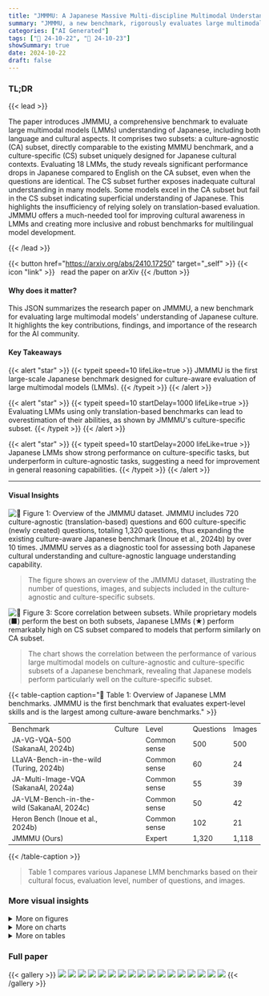 ```yaml
---
title: "JMMMU: A Japanese Massive Multi-discipline Multimodal Understanding Benchmark for Culture-aware Evaluation"
summary: "JMMMU, a new benchmark, rigorously evaluates large multimodal models' Japanese language and cultural understanding, revealing significant performance gaps and highlighting the need for culturally dive..."
categories: ["AI Generated"]
tags: ["🔖 24-10-22", "🤗 24-10-23"]
showSummary: true
date: 2024-10-22
draft: false
---
```


### TL;DR


{{< lead >}}

The paper introduces JMMMU, a comprehensive benchmark to evaluate large multimodal models (LMMs) understanding of Japanese, including both language and cultural aspects.  It comprises two subsets: a culture-agnostic (CA) subset, directly comparable to the existing MMMU benchmark, and a culture-specific (CS) subset uniquely designed for Japanese cultural contexts.  Evaluating 18 LMMs, the study reveals significant performance drops in Japanese compared to English on the CA subset, even when the questions are identical. The CS subset further exposes inadequate cultural understanding in many models. Some models excel in the CA subset but fail in the CS subset indicating superficial understanding of Japanese. This highlights the insufficiency of relying solely on translation-based evaluation. JMMMU offers a much-needed tool for improving cultural awareness in LMMs and creating more inclusive and robust benchmarks for multilingual model development.

{{< /lead >}}


{{< button href="https://arxiv.org/abs/2410.17250" target="_self" >}}
{{< icon "link" >}} &nbsp; read the paper on arXiv
{{< /button >}}

#### Why does it matter?
This JSON summarizes the research paper on JMMMU, a new benchmark for evaluating large multimodal models' understanding of Japanese culture.  It highlights the key contributions, findings, and importance of the research for the AI community.
#### Key Takeaways

{{< alert "star" >}}
{{< typeit speed=10 lifeLike=true >}} JMMMU is the first large-scale Japanese benchmark designed for culture-aware evaluation of large multimodal models (LMMs). {{< /typeit >}}
{{< /alert >}}

{{< alert "star" >}}
{{< typeit speed=10 startDelay=1000 lifeLike=true >}} Evaluating LMMs using only translation-based benchmarks can lead to overestimation of their abilities, as shown by JMMMU's culture-specific subset. {{< /typeit >}}
{{< /alert >}}

{{< alert "star" >}}
{{< typeit speed=10 startDelay=2000 lifeLike=true >}} Japanese LMMs show strong performance on culture-specific tasks, but underperform in culture-agnostic tasks, suggesting a need for improvement in general reasoning capabilities. {{< /typeit >}}
{{< /alert >}}

------
#### Visual Insights



![](figures/figures_2_0.png "🔼 Figure 1: Overview of the JMMMU dataset. JMMMU includes 720 culture-agnostic (translation-based) questions and 600 culture-specific (newly created) questions, totaling 1,320 questions, thus expanding the existing culture-aware Japanese benchmark (Inoue et al., 2024b) by over 10 times. JMMMU serves as a diagnostic tool for assessing both Japanese cultural understanding and culture-agnostic language understanding capability.")

> The figure shows an overview of the JMMMU dataset, illustrating the number of questions, images, and subjects included in the culture-agnostic and culture-specific subsets.





![](charts/charts_6_0.png "🔼 Figure 3: Score correlation between subsets. While proprietary models (■) perform the best on both subsets, Japanese LMMs (★) perform remarkably high on CS subset compared to models that perform similarly on CA subset.")

> The chart shows the correlation between the performance of various large multimodal models on culture-agnostic and culture-specific subsets of a Japanese benchmark, revealing that Japanese models perform particularly well on the culture-specific subset.





{{< table-caption caption="🔽 Table 1: Overview of Japanese LMM benchmarks. JMMMU is the first benchmark that evaluates expert-level skills and is the largest among culture-aware benchmarks." >}}
<table id='6' style='font-size:14px'><tr><td>Benchmark</td><td>Culture</td><td>Level</td><td>Questions</td><td>Images</td></tr><tr><td>JA-VG-VQA-500 (SakanaAI, 2024b)</td><td></td><td>Common sense</td><td>500</td><td>500</td></tr><tr><td>LLaVA-Bench-in-the-wild (Turing, 2024b)</td><td></td><td>Common sense</td><td>60</td><td>24</td></tr><tr><td>JA-Multi-Image-VQA (SakanaAI, 2024a)</td><td></td><td>Common sense</td><td>55</td><td>39</td></tr><tr><td>JA-VLM-Bench-in-the-wild (SakanaAI, 2024c)</td><td></td><td>Common sense</td><td>50</td><td>42</td></tr><tr><td>Heron Bench (Inoue et al., 2024b)</td><td></td><td>Common sense</td><td>102</td><td>21</td></tr><tr><td>JMMMU (Ours)</td><td></td><td>Expert</td><td>1,320</td><td>1,118</td></tr></table>{{< /table-caption >}}

> Table 1 compares various Japanese LMM benchmarks based on their cultural focus, evaluation level, number of questions, and images.



### More visual insights

<details>
<summary>More on figures
</summary>


![](figures/figures_2_1.png "🔼 Figure 1: Overview of the JMMMU dataset. JMMMU includes 720 culture-agnostic (translation-based) questions and 600 culture-specific (newly created) questions, totaling 1,320 questions, thus expanding the existing culture-aware Japanese benchmark (Inoue et al., 2024b) by over 10 times. JMMMU serves as a diagnostic tool for assessing both Japanese cultural understanding and culture-agnostic language understanding capability.")

> The figure shows a pie chart illustrating the distribution of questions across various subjects in the JMMMU dataset, categorized into culture-agnostic and culture-specific subsets.


![](figures/figures_2_2.png "🔼 Figure 1: Overview of the JMMMU dataset. JMMMU includes 720 culture-agnostic (translation-based) questions and 600 culture-specific (newly created) questions, totaling 1,320 questions, thus expanding the existing culture-aware Japanese benchmark (Inoue et al., 2024b) by over 10 times. JMMMU serves as a diagnostic tool for assessing both Japanese cultural understanding and culture-agnostic language understanding capability.")

> The figure shows an overview of the JMMMU dataset, illustrating the composition of culture-agnostic and culture-specific questions and their distribution across various subjects.


![](figures/figures_4_0.png "🔼 Figure 1: Overview of the JMMMU dataset. JMMMU includes 720 culture-agnostic (translation-based) questions and 600 culture-specific (newly created) questions, totaling 1,320 questions, thus expanding the existing culture-aware Japanese benchmark (Inoue et al., 2024b) by over 10 times. JMMMU serves as a diagnostic tool for assessing both Japanese cultural understanding and culture-agnostic language understanding capability.")

> The figure shows an overview of the JMMMU dataset, detailing its composition of culture-agnostic and culture-specific questions and the number of questions and images.


![](figures/figures_7_0.png "🔼 Figure 1: Overview of the JMMMU dataset. JMMMU includes 720 culture-agnostic (translation-based) questions and 600 culture-specific (newly created) questions, totaling 1,320 questions, thus expanding the existing culture-aware Japanese benchmark (Inoue et al., 2024b) by over 10 times. JMMMU serves as a diagnostic tool for assessing both Japanese cultural understanding and culture-agnostic language understanding capability.")

> The figure shows a breakdown of the JMMMU dataset, illustrating the number of questions and images in culture-agnostic and culture-specific subsets, and highlighting the subjects covered.


![](figures/figures_8_0.png "🔼 Figure 1: Overview of the JMMMU dataset. JMMMU includes 720 culture-agnostic (translation-based) questions and 600 culture-specific (newly created) questions, totaling 1,320 questions, thus expanding the existing culture-aware Japanese benchmark (Inoue et al., 2024b) by over 10 times. JMMMU serves as a diagnostic tool for assessing both Japanese cultural understanding and culture-agnostic language understanding capability.")

> The figure shows a breakdown of the JMMMU dataset, illustrating the number of questions and images included in its culture-agnostic and culture-specific subsets, and highlighting its size and scope compared to existing benchmarks.


![](figures/figures_13_0.png "🔼 Figure 1: Overview of the JMMMU dataset. JMMMU includes 720 culture-agnostic (translation-based) questions and 600 culture-specific (newly created) questions, totaling 1,320 questions, thus expanding the existing culture-aware Japanese benchmark (Inoue et al., 2024b) by over 10 times. JMMMU serves as a diagnostic tool for assessing both Japanese cultural understanding and culture-agnostic language understanding capability.")

> The figure shows a breakdown of the JMMMU dataset, illustrating the number of questions and images in its culture-agnostic and culture-specific subsets, and highlighting its composition across various disciplines.


![](figures/figures_15_0.png "🔼 Figure 1: Overview of the JMMMU dataset. JMMMU includes 720 culture-agnostic (translation-based) questions and 600 culture-specific (newly created) questions, totaling 1,320 questions, thus expanding the existing culture-aware Japanese benchmark (Inoue et al., 2024b) by over 10 times. JMMMU serves as a diagnostic tool for assessing both Japanese cultural understanding and culture-agnostic language understanding capability.")

> The figure shows the overview of the JMMMU dataset, which includes 720 culture-agnostic and 600 culture-specific questions, totaling 1320 questions across various subjects, expanding on existing benchmarks.


![](figures/figures_15_1.png "🔼 Figure 1: Overview of the JMMMU dataset. JMMMU includes 720 culture-agnostic (translation-based) questions and 600 culture-specific (newly created) questions, totaling 1,320 questions, thus expanding the existing culture-aware Japanese benchmark (Inoue et al., 2024b) by over 10 times. JMMMU serves as a diagnostic tool for assessing both Japanese cultural understanding and culture-agnostic language understanding capability.")

> The figure shows a breakdown of the JMMMU dataset, illustrating the number of questions and images in culture-agnostic and culture-specific subsets, and highlighting its expansion compared to existing benchmarks.


![](figures/figures_15_2.png "🔼 Figure 1: Overview of the JMMMU dataset. JMMMU includes 720 culture-agnostic (translation-based) questions and 600 culture-specific (newly created) questions, totaling 1,320 questions, thus expanding the existing culture-aware Japanese benchmark (Inoue et al., 2024b) by over 10 times. JMMMU serves as a diagnostic tool for assessing both Japanese cultural understanding and culture-agnostic language understanding capability.")

> The figure shows a breakdown of the JMMMU dataset, illustrating its composition of culture-agnostic and culture-specific questions across various subject categories.


![](figures/figures_16_0.png "🔼 Figure 1: Overview of the JMMMU dataset. JMMMU includes 720 culture-agnostic (translation-based) questions and 600 culture-specific (newly created) questions, totaling 1,320 questions, thus expanding the existing culture-aware Japanese benchmark (Inoue et al., 2024b) by over 10 times. JMMMU serves as a diagnostic tool for assessing both Japanese cultural understanding and culture-agnostic language understanding capability.")

> The figure shows a visual overview of the JMMMU dataset, illustrating the number of questions, image, and subjects included in both the culture-agnostic and culture-specific subsets.


![](figures/figures_16_1.png "🔼 Figure 3: Score correlation between subsets. While proprietary models (■) perform the best on both subsets, Japanese LMMs (★) perform remarkably high on CS subset compared to models that perform similarly on CA subset.")

> The figure shows the correlation between the performance of Large Multimodal Models (LMMs) on culture-agnostic and culture-specific subsets of a Japanese benchmark.


![](figures/figures_16_2.png "🔼 Figure 1: Overview of the JMMMU dataset. JMMMU includes 720 culture-agnostic (translation-based) questions and 600 culture-specific (newly created) questions, totaling 1,320 questions, thus expanding the existing culture-aware Japanese benchmark (Inoue et al., 2024b) by over 10 times. JMMMU serves as a diagnostic tool for assessing both Japanese cultural understanding and culture-agnostic language understanding capability.")

> The figure shows an overview of the JMMMU dataset, which includes culture-agnostic and culture-specific questions and images to evaluate large multimodal models on Japanese cultural understanding and language capabilities.


![](figures/figures_16_3.png "🔼 Figure 1: Overview of the JMMMU dataset. JMMMU includes 720 culture-agnostic (translation-based) questions and 600 culture-specific (newly created) questions, totaling 1,320 questions, thus expanding the existing culture-aware Japanese benchmark (Inoue et al., 2024b) by over 10 times. JMMMU serves as a diagnostic tool for assessing both Japanese cultural understanding and culture-agnostic language understanding capability.")

> The figure shows the composition of the JMMMU dataset, detailing the number of questions, image count, and the breakdown into culture-agnostic and culture-specific subsets.


![](figures/figures_17_0.png "🔼 Figure 1: Overview of the JMMMU dataset. JMMMU includes 720 culture-agnostic (translation-based) questions and 600 culture-specific (newly created) questions, totaling 1,320 questions, thus expanding the existing culture-aware Japanese benchmark (Inoue et al., 2024b) by over 10 times. JMMMU serves as a diagnostic tool for assessing both Japanese cultural understanding and culture-agnostic language understanding capability.")

> The figure shows an overview of the JMMMU dataset, illustrating the distribution of culture-agnostic and culture-specific questions across various subjects.


![](figures/figures_17_1.png "🔼 Figure 1: Overview of the JMMMU dataset. JMMMU includes 720 culture-agnostic (translation-based) questions and 600 culture-specific (newly created) questions, totaling 1,320 questions, thus expanding the existing culture-aware Japanese benchmark (Inoue et al., 2024b) by over 10 times. JMMMU serves as a diagnostic tool for assessing both Japanese cultural understanding and culture-agnostic language understanding capability.")

> The figure shows an overview of the JMMMU dataset, illustrating the number of questions, images, and the breakdown between culture-agnostic and culture-specific subjects.


![](figures/figures_17_2.png "🔼 Figure 1: Overview of the JMMMU dataset. JMMMU includes 720 culture-agnostic (translation-based) questions and 600 culture-specific (newly created) questions, totaling 1,320 questions, thus expanding the existing culture-aware Japanese benchmark (Inoue et al., 2024b) by over 10 times. JMMMU serves as a diagnostic tool for assessing both Japanese cultural understanding and culture-agnostic language understanding capability.")

> The figure shows an overview of the JMMMU dataset, illustrating its composition of culture-agnostic and culture-specific questions and the subjects covered.


![](figures/figures_17_3.png "🔼 Figure 1: Overview of the JMMMU dataset. JMMMU includes 720 culture-agnostic (translation-based) questions and 600 culture-specific (newly created) questions, totaling 1,320 questions, thus expanding the existing culture-aware Japanese benchmark (Inoue et al., 2024b) by over 10 times. JMMMU serves as a diagnostic tool for assessing both Japanese cultural understanding and culture-agnostic language understanding capability.")

> The figure shows an overview of the JMMMU dataset, illustrating its composition of culture-agnostic and culture-specific questions and the overall number of questions and images.


![](figures/figures_17_4.png "🔼 Figure 1: Overview of the JMMMU dataset. JMMMU includes 720 culture-agnostic (translation-based) questions and 600 culture-specific (newly created) questions, totaling 1,320 questions, thus expanding the existing culture-aware Japanese benchmark (Inoue et al., 2024b) by over 10 times. JMMMU serves as a diagnostic tool for assessing both Japanese cultural understanding and culture-agnostic language understanding capability.")

> The figure shows an overview of the JMMMU dataset, illustrating its composition of culture-agnostic and culture-specific questions, totaling 1320 questions across various subjects.


![](figures/figures_17_5.png "🔼 Figure 1: Overview of the JMMMU dataset. JMMMU includes 720 culture-agnostic (translation-based) questions and 600 culture-specific (newly created) questions, totaling 1,320 questions, thus expanding the existing culture-aware Japanese benchmark (Inoue et al., 2024b) by over 10 times. JMMMU serves as a diagnostic tool for assessing both Japanese cultural understanding and culture-agnostic language understanding capability.")

> The figure shows a breakdown of the JMMMU dataset, illustrating the number of questions and images included in the culture-agnostic and culture-specific subsets.


![](figures/figures_17_6.png "🔼 Figure E: Examples in culture-specific subjects. The questions are created by Japanese native speakers and requires knowledge of Japanese culture.")

> The figure shows example questions from the culture-specific subset of the JMMMU benchmark, highlighting the cultural knowledge required to answer them.


![](figures/figures_17_7.png "🔼 Figure 6: Examples from each error type: (a) Lack of Knowledge, where the model does not know the necessary information; (b) Image Recognition Errors, where the model fails to correctly interpret the image; (c) Answer Rejection, where the model rejects to answer; and (d) Textual Misunderstanding, where the response is not aligned with the question.")

> Figure 6 shows four examples of GPT-40's errors in JMMMU, categorized by error type: lack of knowledge, image recognition error, answer rejection, and textual misunderstanding.


</details>



<details>
<summary>More on charts
</summary>


![](charts/charts_7_0.png "🔼 Figure 5: Error distribution over culture-specific subjects. Lack of Knowledge is the majority error type at over 50%.")

> The chart shows the distribution of error types in GPT-40's responses to culture-specific questions, with the majority (53.8%) being due to a lack of knowledge.


![](charts/charts_14_0.png "🔼 Figure 3: Score correlation between subsets. While proprietary models (■) perform the best on both subsets, Japanese LMMs (★) perform remarkably high on CS subset compared to models that perform similarly on CA subset.")

> The chart shows the correlation between the performance of various Large Multimodal Models (LMMs) on culture-agnostic and culture-specific subsets of a Japanese benchmark, highlighting the superior performance of Japanese LMMs on culture-specific tasks.


</details>



<details>
<summary>More on tables
</summary>


{{< table-caption caption="🔽 Table 2: Overall results. CA (EN) shows the result on culture agnostic subset in English. The rest of the results are average and individual subjects' scores on JMMMU. †denotes Japanese LMMs. The best-performing model among open source and proprietary models are in bold. Overall, the performance is up to 40.5% for open-source, and 58.6% for proprietary models, leaving great room for improvement." >}}
<table id='1' style='font-size:14px'><tr><td>Models</td><td>Overall (1,320)</td><td>CS (600)</td><td>CA (720)</td><td>CA (EN) (720)</td><td>Jpn. Art (150)</td><td>Jpn. Heritage (150)</td><td>Jpn. History (150)</td><td>World History (150)</td><td>Art & Psych. (90)</td><td>Business (150)</td><td>Science (120)</td><td>Health & Medicine (150)</td><td>Tech & Eng. (210)</td></tr><tr><td>Random</td><td>24.8</td><td>25.0</td><td>24.6</td><td>24.6</td><td>25.0</td><td>25.0</td><td>25.0</td><td>25.0</td><td>25.4</td><td>25.0</td><td>22.8</td><td>25.6</td><td>24.3</td></tr><tr><td>Open Source</td><td></td><td></td><td></td><td></td><td></td><td></td><td></td><td></td><td></td><td></td><td></td><td></td><td></td></tr><tr><td>LLa VA-OV-0.5B</td><td>26.0</td><td>23.3</td><td>28.2</td><td>29.4</td><td>22.7</td><td>22.7</td><td>24.0</td><td>24.0</td><td>26.7</td><td>27.3</td><td>24.2</td><td>30.7</td><td>30.0</td></tr><tr><td>Intern VL2-2B</td><td>28.3</td><td>29.2</td><td>27.6</td><td>31.9</td><td>31.3</td><td>22.7</td><td>30.7</td><td>32.0</td><td>30.0</td><td>30.0</td><td>30.8</td><td>25.3</td><td>24.8</td></tr><tr><td>xGen-MM</td><td>28.6</td><td>28.2</td><td>28.9</td><td>35.7</td><td>30.0</td><td>20.7</td><td>22.7</td><td>39.3</td><td>32.2</td><td>21.3</td><td>22.5</td><td>36.7</td><td>31.0</td></tr><tr><td>Phi-3v</td><td>29.5</td><td>26.5</td><td>31.9</td><td>37.6</td><td>31.3</td><td>18.7</td><td>29.3</td><td>26.7</td><td>26.7</td><td>28.7</td><td>25.8</td><td>37.3</td><td>36.2</td></tr><tr><td>LLaVA-1.6-13B</td><td>31.1</td><td>33.7</td><td>29.0</td><td>29.9</td><td>32.0</td><td>24.0</td><td>32.0</td><td>46.7</td><td>25.6</td><td>28.7</td><td>30.0</td><td>34.0</td><td>26.7</td></tr><tr><td>Idefics2-8B</td><td>31.9</td><td>37.0</td><td>27.6</td><td>35.1</td><td>40.7</td><td>24.0</td><td>30.0</td><td>53.3</td><td>32.2</td><td>22.7</td><td>22.5</td><td>32.0</td><td>29.0</td></tr><tr><td>Phi-3.5v</td><td>32.4</td><td>34.3</td><td>30.8</td><td>39.2</td><td>37.3</td><td>27.3</td><td>35.3</td><td>37.3</td><td>27.8</td><td>31.3</td><td>30.0</td><td>36.7</td><td>28.1</td></tr><tr><td>†LLaVA CALM2</td><td>34.9</td><td>41.5</td><td>29.4</td><td>29.9</td><td>42.7</td><td>36.7</td><td>40.0</td><td>46.7</td><td>27.8</td><td>26.0</td><td>26.7</td><td>34.0</td><td>31.0</td></tr><tr><td>Mantis 8B</td><td>35.5</td><td>39.5</td><td>32.2</td><td>36.0</td><td>42.0</td><td>30.0</td><td>35.3</td><td>50.7</td><td>37.8</td><td>28.0</td><td>31.7</td><td>37.3</td><td>29.5</td></tr><tr><td>CogVLM2-19B</td><td>36.1</td><td>39.7</td><td>33.1</td><td>36.8</td><td>39.3</td><td>24.0</td><td>36.0</td><td>59.3</td><td>28.9</td><td>32.7</td><td>30.8</td><td>30.0</td><td>38.6</td></tr><tr><td>Idefics3-8B</td><td>37.3</td><td>42.8</td><td>32.8</td><td>36.9</td><td>43.3</td><td>24.7</td><td>42.0</td><td>61.3</td><td>34.4</td><td>28.0</td><td>26.7</td><td>38.0</td><td>35.2</td></tr><tr><td>†EvoVLM JP v2</td><td>38.1</td><td>45.2</td><td>32.2</td><td>33.9</td><td>44.0</td><td>40.0</td><td>42.0</td><td>54.7</td><td>32.2</td><td>28.7</td><td>28.3</td><td>38.7</td><td>32.4</td></tr><tr><td>Intern VL2-8B</td><td>38.3</td><td>42.5</td><td>34.7</td><td>43.3</td><td>41.3</td><td>38.0</td><td>35.3</td><td>55.3</td><td>40.0</td><td>36.0</td><td>34.2</td><td>34.0</td><td>32.4</td></tr><tr><td>LLaVA-1.6-34B</td><td>39.8</td><td>43.2</td><td>37.1</td><td>45.7</td><td>42.0</td><td>36.0</td><td>40.7</td><td>54.0</td><td>42.2</td><td>41.3</td><td>25.0</td><td>36.7</td><td>39.0</td></tr><tr><td>LLaVA-OV-7B</td><td>40.5</td><td>43.0</td><td>38.5</td><td>45.1</td><td>36.0</td><td>30.7</td><td>37.3 -</td><td>68.0</td><td>41.1</td><td>36.7 -</td><td>31.7</td><td>38.7</td><td>42.4</td></tr><tr><td>Proprietary</td><td></td><td></td><td></td><td></td><td></td><td></td><td></td><td></td><td></td><td></td><td></td><td></td><td></td></tr><tr><td>Claude 3.5 Sonnet</td><td>50.8</td><td>51.0</td><td>50.6</td><td>52.1</td><td>39.3</td><td>46.7</td><td>54.7</td><td>63.3</td><td>53.3</td><td>56.7</td><td>51.7</td><td>55.3</td><td>41.0</td></tr><tr><td>Gemini 1.5 Pro</td><td>51.5</td><td>60.3</td><td>44.2</td><td>51.1</td><td>54.7</td><td>55.3</td><td>55.3</td><td>76.0</td><td>51.1</td><td>44.0</td><td>44.2</td><td>48.0</td><td>38.6</td></tr><tr><td>GPT-4o</td><td>58.6</td><td>66.7</td><td>51.8</td><td>52.1</td><td>60.7</td><td>70.7</td><td>58.7</td><td>76.7</td><td>53.3</td><td>55.3</td><td>45.8</td><td>61.3</td><td>45.2</td></tr><tr><td>Text Only</td><td></td><td></td><td></td><td></td><td></td><td></td><td></td><td></td><td></td><td></td><td></td><td></td><td></td></tr><tr><td>GPT-4o text</td><td>38.1</td><td>35.5</td><td>40.3</td><td>44.9</td><td>32.7</td><td>32.0</td><td>35.3</td><td>42.0</td><td>38.9</td><td>36.0</td><td>41.7</td><td>45.3</td><td>39.5</td></tr></table>{{< /table-caption >}}

> Table 2 presents the overall performance of various large multimodal models (LMMs) on the JMMMU benchmark, broken down by model type, subset (culture-agnostic and culture-specific), and individual subject areas, showing the overall performance and highlighting the best-performing models.


{{< table-caption caption="🔽 Table 3: The effect of translation. Each column shows the model performance when image (I) and text (T) are in Japanese (jp) or in English (en). Δ₁ shows the difference from IenTen." >}}
<br><table id='6' style='font-size:14px'><tr><td>Model</td><td>IenTen</td><td>IenTjp(△1)</td><td>IjpTjp(△2)</td></tr><tr><td>LLaVA-1.6-13B</td><td>26.4</td><td>31.9 (+5.5)</td><td>29.2 (+2.8)</td></tr><tr><td>Phi-3.5v</td><td>39.2</td><td>33.6 (-5.6)</td><td>31.1 (-8.1)</td></tr><tr><td>LLaVA-CALM2</td><td>29.4</td><td>28.3 (-1.1)</td><td>31.4 (+2.0)</td></tr><tr><td>CogVLM2-19B</td><td>32.8</td><td>31.9 (-0.9)</td><td>34.4 (+1.6)</td></tr><tr><td>EvoVLM JP v2</td><td>30.0</td><td>30.8 (+0.8)</td><td>28.6 (-1.4)</td></tr><tr><td>Intern VL2-8B</td><td>43.9</td><td>38.3 (-5.6)</td><td>37.2 (-6.7)</td></tr><tr><td>LLaVA-1.6-34B</td><td>43.6</td><td>40.8 (-2.8)</td><td>38.9 (-4.7)</td></tr><tr><td>LLaVA-OV-7B</td><td>45.0</td><td>38.3 (-6.7)</td><td>35.6 (-9.4)</td></tr></table>{{< /table-caption >}}

> Table 3 shows the impact of translating image and text on the performance of various LLMs in a culture-agnostic subset of the JMMMU benchmark.


{{< table-caption caption="🔽 Table A: LMM's Japanese support." >}}
<table id='11' style='font-size:14px'><tr><td></td><td>JMMMU</td><td></td><td colspan="2">Japanese support</td></tr><tr><td>Model</td><td>Overall</td><td>Base LLM</td><td>LLM</td><td>LMM</td></tr><tr><td>Open Source</td><td></td><td></td><td></td><td></td></tr><tr><td>xGen-MM</td><td>28.6</td><td>Phi-3</td><td>X</td><td>X</td></tr><tr><td>Mantis 8B</td><td>35.5</td><td>Llama 3</td><td>X</td><td>X</td></tr><tr><td>Idefics2-8B</td><td>31.9</td><td>Mistral v0.1</td><td>?</td><td>X</td></tr><tr><td>Idefics3-8B</td><td>37.3</td><td>Llama 3</td><td>X</td><td>X</td></tr><tr><td>CogVLM2-19B</td><td>36.1</td><td>Llama 3</td><td>X</td><td>X</td></tr><tr><td>InternVL2-2B</td><td>28.3</td><td>InternLM2</td><td>X</td><td>X</td></tr><tr><td>InternVL2-8B</td><td>38.3</td><td>InternLM2</td><td>X</td><td>X</td></tr><tr><td>LLaVA-1.6 13B</td><td>31.1</td><td>Vicuna v1.5</td><td>X</td><td>X</td></tr><tr><td>LLaVA-1.6 34B</td><td>39.8</td><td>Nous Hermes 2 Yi</td><td>X</td><td>X</td></tr><tr><td>LLaVA-OneVision 0.5B</td><td>26.0</td><td>Qwen2</td><td></td><td>X</td></tr><tr><td>LLaVA-OneVision 7B</td><td>40.5</td><td>Qwen2</td><td></td><td>X</td></tr><tr><td>Phi-3 Vision</td><td>29.5</td><td>Phi-3</td><td>X</td><td>X</td></tr><tr><td>Phi-3.5 Vision</td><td>32.4</td><td>Phi-3.5</td><td></td><td>X</td></tr><tr><td>†LLaVA CALM2</td><td>34.9</td><td>CALM2</td><td></td><td>V</td></tr><tr><td>†EvoVLM JP v2</td><td>38.1</td><td>(merged model) -</td><td></td><td></td></tr><tr><td>Closed Source</td><td></td><td></td><td></td><td></td></tr><tr><td>Claude 3.5 Sonnet</td><td>50.8</td><td>?</td><td>?</td><td>V</td></tr><tr><td>Gemini 1.5 Pro</td><td>51.5</td><td>?</td><td>?</td><td>V</td></tr><tr><td>GPT-4o</td><td>58.6</td><td>?</td><td>?</td><td></td></tr></table>{{< /table-caption >}}

> Table A summarizes whether each large multimodal model (LMM) officially supports Japanese, indicating official support with a checkmark and lack of support with an X.


{{< table-caption caption="🔽 Table 2: Overall results. CA (EN) shows the result on culture agnostic subset in English. The rest of the results are average and individual subjects' scores on JMMMU. †denotes Japanese LMMs. The best-performing model among open source and proprietary models are in bold. Overall, the performance is up to 40.5% for open-source, and 58.6% for proprietary models, leaving great room for improvement." >}}
<br><table id='1' style='font-size:14px'><tr><td></td><td>IenTen</td><td>IenTjp(△1)</td><td>IjpTjp(△2)</td></tr><tr><td>Open source</td><td></td><td></td><td></td></tr><tr><td>LLaVA-OV-0.5B</td><td>28.9</td><td>28.9 (±0.0)</td><td>29.7 (+0.8)</td></tr><tr><td>Intern VL2-2B</td><td>32.5</td><td>29.7 (-2.8)</td><td>28.6 (-3.9)</td></tr><tr><td>xGen-MM</td><td>36.7</td><td>28.3 (-8.4)</td><td>28.3 (-8.4)</td></tr><tr><td>Phi-3v</td><td>35.0</td><td>31.7 (-3.3)</td><td>29.7 (-5.3)</td></tr><tr><td>LLaVA-1.6-13B</td><td>26.4</td><td>31.9 (+5.5)</td><td>29.2 (+2.8)</td></tr><tr><td>Idefics2-8b</td><td>28.9</td><td>28.1 (-0.8)</td><td>28.1 (-0.8)</td></tr><tr><td>Phi-3.5v</td><td>39.2</td><td>33.6 (-5.6)</td><td>31.1 (-8.1)</td></tr><tr><td>†LLaVA-CALM2</td><td>29.4</td><td>28.3 (-1.1)</td><td>31.4 (+2.0)</td></tr><tr><td>Mantis 8B</td><td>32.5</td><td>31.1 (-1.4)</td><td>31.4 (-1.1)</td></tr><tr><td>CogVLM2-19B</td><td>32.8</td><td>31.9 (-0.9)</td><td>34.4 (+1.6)</td></tr><tr><td>Idefics3-8b</td><td>33.1</td><td>31.7 (-1.4)</td><td>29.7 (-3.4)</td></tr><tr><td>†EvoVLM JP v2</td><td>30.0</td><td>30.8 (+0.8)</td><td>28.6 (-1.4)</td></tr><tr><td>Intern VL2-8B</td><td>43.9</td><td>38.3 (-5.6)</td><td>37.2 (-6.7)</td></tr><tr><td>LLaVA-1.6-34B</td><td>43.6</td><td>40.8 (-2.8)</td><td>38.9 (-4.7)</td></tr><tr><td>LLaVA-OV-7B</td><td>45.0</td><td>38.3 (-6.7)</td><td>35.6 (-9.4)</td></tr><tr><td>Proprietary</td><td></td><td></td><td></td></tr><tr><td>Claude 3.5 Sonnet</td><td>53.6</td><td>56.4 (+2.8)</td><td>54.2 (+0.6)</td></tr><tr><td>Gemini1.5Pro</td><td>50.6</td><td>42.2 (-8.4)</td><td>42.2 (-8.4)</td></tr><tr><td>GPT-4o</td><td>48.1</td><td>55.3 (+7.2)</td><td>53.1 (+5.0)</td></tr></table>{{< /table-caption >}}

> Table 2 presents the overall performance of various LLMs on the JMMMU benchmark, broken down by model type, subset (culture-agnostic and culture-specific), and individual subject areas, showing the average and best performing models.


{{< table-caption caption="🔽 Table 1: Overview of Japanese LMM benchmarks. JMMMU is the first benchmark that evaluates expert-level skills and is the largest among culture-aware benchmarks." >}}
<br><table id='33' style='font-size:18px'><tr><td>A.</td><td>オペラント条件付け (Operant conditioning)</td></tr><tr><td>B.</td><td>古典的条件付け (Classical conditioning)</td></tr><tr><td>C.</td><td>準備された条件付け (Prepared conditioning)</td></tr><tr><td>D.</td><td>自己実現 (Self-actualization)</td></tr><tr><td>E.</td><td>観察学習 (Observational learning)</td></tr></table>{{< /table-caption >}}

> Table 1 compares various Japanese LMM benchmarks across different aspects such as culture focus, knowledge level, and the number of questions and images.


{{< table-caption caption="🔽 Table 2: Overall results. CA (EN) shows the result on culture agnostic subset in English. The rest of the results are average and individual subjects' scores on JMMMU. †denotes Japanese LMMs. The best-performing model among open source and proprietary models are in bold. Overall, the performance is up to 40.5% for open-source, and 58.6% for proprietary models, leaving great room for improvement." >}}
<table id='40' style='font-size:14px'><tr><td colspan="2">on the stock market in 1932?) Options:</td><td>年度</td><td>インフレ率, %</td><td>株式市場の収益率, %</td><td>T-Bill 収益, %</td></tr><tr><td></td><td></td><td>1929</td><td>-0.2</td><td>-14.5</td><td>4.8</td></tr><tr><td>A.</td><td>-14.33%</td><td>1930</td><td>-6.0</td><td>-28.3</td><td>2.4</td></tr><tr><td>B.</td><td>-23.72%</td><td>1931</td><td>-9.5</td><td>-43.9</td><td>1.1</td></tr><tr><td>C.</td><td>0.45%</td><td>1932</td><td>-10.3</td><td>-9.9</td><td>1.0</td></tr><tr><td>D.</td><td>56.52%</td><td>1933</td><td>0.5</td><td>57.3</td><td>0.3</td></tr></table>{{< /table-caption >}}

> Table 2 presents the overall performance of various Large Multimodal Models (LMMs) on the JMMMU benchmark, broken down by model type, subset (culture-agnostic or culture-specific), and individual subject area.


{{< table-caption caption="🔽 Table A: LMMs' Japanese support." >}}
<table id='51' style='font-size:16px'><tr><td>A.</td><td>行列の通常の走査 (Normal traversal of the matrix.)</td><td>行列 : 1→ 2→③→4</td></tr><tr><td></td><td>行列の行ごとの走査 (Row-wise traversal of the matrix.)</td><td>5 →6→I ↑ 早 10←11</td></tr><tr><td></td><td>行列の列ごとの走査 (Column-wise traversal of the matrix.)</td><td>13←14← 15←16</td></tr><tr><td></td><td>行列のスパイ ラル走査 (spiral traversal of the matrix.)</td><td>出力 : 1,2,3,4,8,12,16,15,14,13,9,9,5,6, 7,11, 10</td></tr></table>{{< /table-caption >}}

> This table summarizes whether each large multimodal model (LMM) officially supports Japanese.


</details>


### Full paper

{{< gallery >}}
<img src="paper_images/1.png" class="grid-w50 md:grid-w33 xl:grid-w25" />
<img src="paper_images/2.png" class="grid-w50 md:grid-w33 xl:grid-w25" />
<img src="paper_images/3.png" class="grid-w50 md:grid-w33 xl:grid-w25" />
<img src="paper_images/4.png" class="grid-w50 md:grid-w33 xl:grid-w25" />
<img src="paper_images/5.png" class="grid-w50 md:grid-w33 xl:grid-w25" />
<img src="paper_images/6.png" class="grid-w50 md:grid-w33 xl:grid-w25" />
<img src="paper_images/7.png" class="grid-w50 md:grid-w33 xl:grid-w25" />
<img src="paper_images/8.png" class="grid-w50 md:grid-w33 xl:grid-w25" />
<img src="paper_images/9.png" class="grid-w50 md:grid-w33 xl:grid-w25" />
<img src="paper_images/10.png" class="grid-w50 md:grid-w33 xl:grid-w25" />
<img src="paper_images/11.png" class="grid-w50 md:grid-w33 xl:grid-w25" />
<img src="paper_images/12.png" class="grid-w50 md:grid-w33 xl:grid-w25" />
<img src="paper_images/13.png" class="grid-w50 md:grid-w33 xl:grid-w25" />
<img src="paper_images/14.png" class="grid-w50 md:grid-w33 xl:grid-w25" />
<img src="paper_images/15.png" class="grid-w50 md:grid-w33 xl:grid-w25" />
<img src="paper_images/16.png" class="grid-w50 md:grid-w33 xl:grid-w25" />
<img src="paper_images/17.png" class="grid-w50 md:grid-w33 xl:grid-w25" />
{{< /gallery >}}